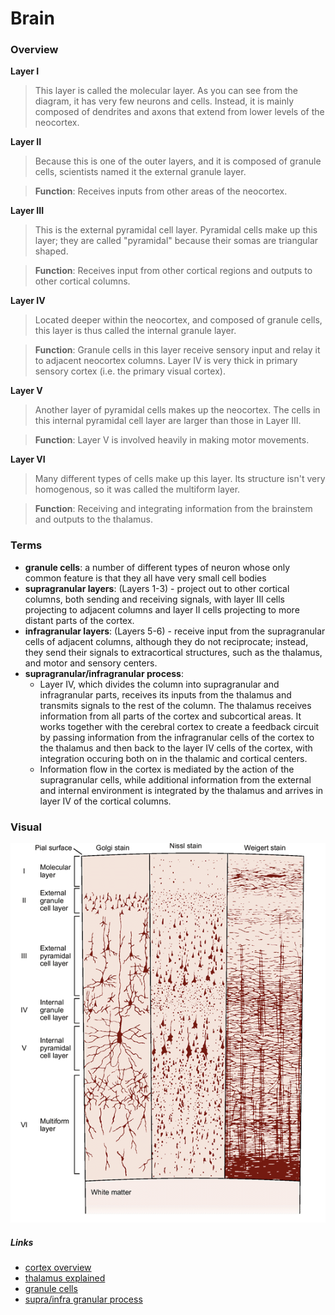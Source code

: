 # Brain

### Overview

**Layer I**
  > This layer is called the molecular layer. As you can see from the diagram, it has very few neurons and cells. Instead, it is mainly composed of dendrites and axons that extend from lower levels of the neocortex.

**Layer II**
  > Because this is one of the outer layers, and it is composed of granule cells, scientists named it the external granule layer.

 > **Function**: Receives inputs from other areas of the neocortex.

**Layer III**
  > This is the external pyramidal cell layer. Pyramidal cells make up this layer; they are called "pyramidal" because their somas are triangular shaped.

  > **Function**: Receives input from other cortical regions and outputs to other cortical columns.

**Layer IV**
  > Located deeper within the neocortex, and composed of granule cells, this layer is thus called the internal granule layer.

  > **Function**: Granule cells in this layer receive sensory input and relay it to adjacent neocortex columns. Layer IV is very thick in primary sensory cortex (i.e. the primary visual cortex).

**Layer V**
  > Another layer of pyramidal cells makes up the neocortex. The cells in this internal pyramidal cell layer are larger than those in Layer III.

  > **Function**: Layer V is involved heavily in making motor movements.

**Layer VI**
  > Many different types of cells make up this layer. Its structure isn't very homogenous, so it was called the multiform layer.

  > **Function**: Receiving and integrating information from the brainstem and outputs to the thalamus.

### Terms
- **granule cells**: a number of different types of neuron whose only common feature is that they all have very small cell bodies
- **supragranular layers**: (Layers 1-3) - project out to other cortical columns, both sending and receiving signals, with layer III cells projecting to adjacent columns and layer II cells projecting to more distant parts of the cortex.
- **infragranular layers**: (Layers 5-6) - receive input from the supragranular cells of adjacent columns, although they do not reciprocate; instead, they send their signals to extracortical structures, such as the thalamus, and motor and sensory centers.
- **supragranular/infragranular process**:
  - Layer IV, which divides the column into supragranular and infragranular parts, receives its inputs from the thalamus and transmits signals to the rest of the column. The thalamus receives information from all parts of the cortex and subcortical areas. It works together with the cerebral cortex to create a feedback circuit by passing information from the infragranular cells of the cortex to the thalamus and then back to the layer IV cells of the cortex, with integration occuring both on in the thalamic and cortical centers.  
  - Information flow in the cortex is mediated by the action of the supragranular cells, while additional information from the external and internal environment is integrated by the thalamus and arrives in layer IV of the cortical columns.

### Visual
![layers-biology](../assets/layers-biology.png)

##### Links
  - [cortex overview](https://en.m.wikipedia.org/wiki/Cerebral_cortex)
  - [thalamus explained](http://www.scholarpedia.org/article/Models_of_thalamocortical_system#Core_vs._Matrix)
  - [granule cells](https://en.wikipedia.org/wiki/Granule_cell)
  - [supra/infra granular process](http://www.ruf.rice.edu/~lngbrain/Farh/col.html)
